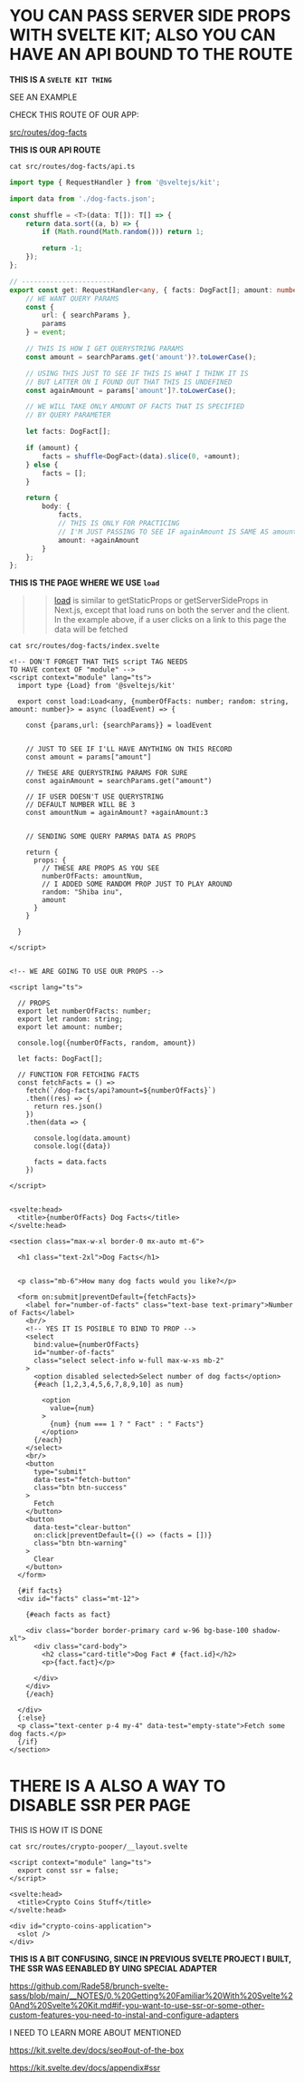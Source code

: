 # YOU CAN PASS SERVER SIDE PROPS WITH SVELTE KIT; ALSO YOU CAN HAVE AN API BOUND TO THE ROUTE

**THIS IS A `SVELTE KIT THING`**

SEE AN EXAMPLE

CHECK THIS ROUTE OF OUR APP: 

[src/routes/dog-facts](../src/routes/dog-facts)

**THIS IS OUR API ROUTE**

```
cat src/routes/dog-facts/api.ts
```

```ts
import type { RequestHandler } from '@sveltejs/kit';

import data from './dog-facts.json';

const shuffle = <T>(data: T[]): T[] => {
	return data.sort((a, b) => {
		if (Math.round(Math.random())) return 1;

		return -1;
	});
};

// -----------------------
export const get: RequestHandler<any, { facts: DogFact[]; amount: number }> = async (event) => {
	// WE WANT QUERY PARAMS
	const {
		url: { searchParams },
		params
	} = event;

	// THIS IS HOW I GET QUERYSTRING PARAMS
	const amount = searchParams.get('amount')?.toLowerCase();

	// USING THIS JUST TO SEE IF THIS IS WHAT I THINK IT IS
	// BUT LATTER ON I FOUND OUT THAT THIS IS UNDEFINED
	const againAmount = params['amount']?.toLowerCase();

	// WE WILL TAKE ONLY AMOUNT OF FACTS THAT IS SPECIFIED
	// BY QUERY PARAMETER

	let facts: DogFact[];

	if (amount) {
		facts = shuffle<DogFact>(data).slice(0, +amount);
	} else {
		facts = [];
	}

	return {
		body: {
			facts,
			// THIS IS ONLY FOR PRACTICING
			// I'M JUST PASSING TO SEE IF againAmount IS SAME AS amount
			amount: +againAmount
		}
	};
};
```

**THIS IS THE PAGE WHERE WE USE `load`**

>> [load](https://kit.svelte.dev/docs/loading) is similar to getStaticProps or getServerSideProps in Next.js, except that load runs on both the server and the client. In the example above, if a user clicks on a link to this page the data will be fetched

```
cat src/routes/dog-facts/index.svelte
```

```svelte
<!-- DON'T FORGET THAT THIS script TAG NEEDS
TO HAVE context OF "module" -->
<script context="module" lang="ts">
  import type {Load} from '@sveltejs/kit'

  export const load:Load<any, {numberOfFacts: number; random: string, amount: number}> = async (loadEvent) => {

    const {params,url: {searchParams}} = loadEvent
    

    // JUST TO SEE IF I'LL HAVE ANYTHING ON THIS RECORD
    const amount = params["amount"]

    // THESE ARE QUERYSTRING PARAMS FOR SURE
    const againAmount = searchParams.get("amount")
    
    // IF USER DOESN'T USE QUERYSTRING
    // DEFAULT NUMBER WILL BE 3
    const amountNum = againAmount? +againAmount:3


    // SENDING SOME QUERY PARMAS DATA AS PROPS

    return {
      props: {
        // THESE ARE PROPS AS YOU SEE
        numberOfFacts: amountNum,
        // I ADDED SOME RANDOM PROP JUST TO PLAY AROUND
        random: "Shiba inu",
        amount
      }
    }

  }

</script>


<!-- WE ARE GOING TO USE OUR PROPS -->

<script lang="ts">

  // PROPS
  export let numberOfFacts: number;
  export let random: string;
  export let amount: number;

  console.log({numberOfFacts, random, amount})

  let facts: DogFact[];

  // FUNCTION FOR FETCHING FACTS
  const fetchFacts = () =>
    fetch(`/dog-facts/api?amount=${numberOfFacts}`)
    .then((res) => {
      return res.json()
    })
    .then(data => {
      
      console.log(data.amount)
      console.log({data})
      
      facts = data.facts
    })
    
</script>


<svelte:head>
  <title>{numberOfFacts} Dog Facts</title>
</svelte:head>

<section class="max-w-xl border-0 mx-auto mt-6">

  <h1 class="text-2xl">Dog Facts</h1>
  
  
  <p class="mb-6">How many dog facts would you like?</p>
  
  <form on:submit|preventDefault={fetchFacts}>
    <label for="number-of-facts" class="text-base text-primary">Number of Facts</label>
    <br/>
    <!-- YES IT IS POSIBLE TO BIND TO PROP -->
    <select
      bind:value={numberOfFacts}
      id="number-of-facts"
      class="select select-info w-full max-w-xs mb-2"
    >
      <option disabled selected>Select number of dog facts</option>
      {#each [1,2,3,4,5,6,7,8,9,10] as num}

        <option
          value={num}
        >
          {num} {num === 1 ? " Fact" : " Facts"}
        </option>
      {/each}
    </select>
    <br/>
    <button
      type="submit"
      data-test="fetch-button"
      class="btn btn-success"  
    >
      Fetch
    </button>
    <button 
      data-test="clear-button"
      on:click|preventDefault={() => (facts = [])}
      class="btn btn-warning"
    >
      Clear
    </button>
  </form>
  
  {#if facts}
  <div id="facts" class="mt-12">
    
    {#each facts as fact}

    <div class="border border-primary card w-96 bg-base-100 shadow-xl">
      <div class="card-body">
        <h2 class="card-title">Dog Fact # {fact.id}</h2>
        <p>{fact.fact}</p>
        
      </div>
    </div>
    {/each}

  </div>
  {:else}
  <p class="text-center p-4 my-4" data-test="empty-state">Fetch some dog facts.</p>
  {/if}
</section>

```

#  THERE IS A ALSO A WAY TO DISABLE SSR PER PAGE

THIS IS HOW IT IS DONE

```
cat src/routes/crypto-pooper/__layout.svelte
```

```svelte
<script context="module" lang="ts">
  export const ssr = false;
</script>

<svelte:head>
  <title>Crypto Coins Stuff</title>
</svelte:head>

<div id="crypto-coins-application">
  <slot />
</div>
```

**THIS IS A BIT CONFUSING, SINCE IN PREVIOUS SVELTE PROJECT I BUILT, THE SSR WAS EENABLED BY UING SPECIAL ADAPTER**

<https://github.com/Rade58/brunch-svelte-sass/blob/main/__NOTES/0.%20Getting%20Familiar%20With%20Svelte%20And%20Svelte%20Kit.md#if-you-want-to-use-ssr-or-some-other-custom-features-you-need-to-instal-and-configure-adapters>

I NEED TO LEARN MORE ABOUT MENTIONED

<https://kit.svelte.dev/docs/seo#out-of-the-box>

<https://kit.svelte.dev/docs/appendix#ssr>
